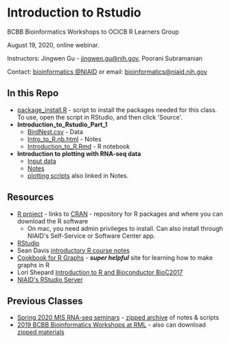 
# Introduction to Rstudio

BCBB Bioinformatics Workshops to OCICB R Learners Group

August 19, 2020, online webinar.

Instructors: Jingwen Gu - jingwen.gu@nih.gov, Poorani Subramanian

Contact: [bioinformatics @NIAID](https://bioinformatics.niaid.nih.gov/) or email: bioinformatics@niaid.nih.gov

## In this Repo
- [package_install.R](package_install.R) - script to install the packages needed for this class.  To use, open the script in RStudio, and then click 'Source'.
- **Introduction_to_Rstudio_Part_1**
  - [BirdNest.csv](BirdNest.csv) - Data
  - [Intro_to_R.nb.html](Intro_to_R.nb.html) - Notes
  - [Introduction_to_R.Rmd](Introduction_to_R.Rmd) - R notebook
- **Introduction to plotting with RNA-seq data**
  - [Input data](https://proj-bip-prod-publicread.s3.amazonaws.com/training/R_Intro/plotting_rnaseq.zip)
  - [Notes](plotting/notes.md)
  - [plotting scripts](./plotting) also linked in Notes.

## Resources

- [R project](https://www.r-project.org/) - links to [CRAN](https://cran.r-project.org/) - repository for R packages and where you can download the R software
  - On mac, you need admin privileges to install.  Can also install through NIAID's Self-Service or Software Center app.
- [RStudio](https://www.rstudio.com/products/rstudio/download/#download)
- Sean Davis [introductory R course notes](https://seandavi.github.io/ITR/) 
- [Cookbook for R Graphs](http://www.cookbook-r.com/Graphs/) - **_super helpful_** site for learning how to make graphs in R
- Lori Shepard [Introduction to R and Bioconductor BioC2017](https://github.com/Bioconductor/BiocIntro/tree/Bioc2017) 
- [NIAID's RStudio Server](https://rstudio-pro.niaid.nih.gov/) 

## Previous Classes
- [Spring 2020 MIS RNA-seq seminars](https://github.com/niaid/R_Intro/tree/MIS-2020) - [zipped archive](https://github.com/niaid/R_Intro/archive/MIS-2020.zip) of notes & scripts
- [2019 BCBB Bioinformatics Workshops at RML](https://github.com/niaid/R_Intro/tree/RML-2019) - also can download [zipped materials](https://github.com/niaid/R_Intro/archive/RML-2019.zip)

